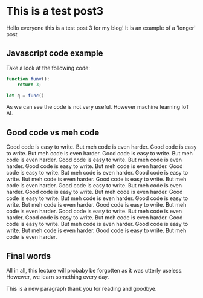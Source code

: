 # This is a test post3
Hello everyone this is a test post 3 for my blog! It is an example of a 'longer' post

## Javascript code example
Take a look at the following code:
```javascript
function funv():
    return 3;

let q = func()
```

As we can see the code is not very useful. However machine learning IoT AI.

## Good code vs meh code

Good code is easy to write. But meh code is even harder.
Good code is easy to write. But meh code is even harder. 
Good code is easy to write. But meh code is even harder.
Good code is easy to write. But meh code is even harder.
Good code is easy to write. But meh code is even harder.
Good code is easy to write. But meh code is even harder.
Good code is easy to write. But meh code is even harder.
Good code is easy to write. But meh code is even harder.
Good code is easy to write. But meh code is even harder.
Good code is easy to write. But meh code is even harder.
Good code is easy to write. But meh code is even harder.
Good code is easy to write. But meh code is even harder.
Good code is easy to write. But meh code is even harder.
Good code is easy to write. But meh code is even harder.
Good code is easy to write. But meh code is even harder.
Good code is easy to write. But meh code is even harder.
Good code is easy to write. But meh code is even harder.
Good code is easy to write. But meh code is even harder.

## Final words

All in all, this lecture will probaby be forgotten as it was utterly useless. Howewer, we learn something every day.

This is a new paragraph thank you for reading and goodbye.

